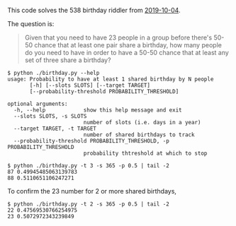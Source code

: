 
This code solves the 538 birthday riddler from [2019-10-04](https://fivethirtyeight.com/features/who-wants-to-be-a-riddler-millionaire/). 

The question is:

> Given that you need to have 23 people in a group before there's 50-50 chance that at least one pair share a birthday, how many people do you need to have in order to have a 50-50 chance that at least any set of three share a birthday? 


```
$ python ./birthday.py --help
usage: Probability to have at least 1 shared birthday by N people
       [-h] [--slots SLOTS] [--target TARGET]
       [--probability-threshold PROBABILITY_THRESHOLD]

optional arguments:
  -h, --help            show this help message and exit
  --slots SLOTS, -s SLOTS
                        number of slots (i.e. days in a year)
  --target TARGET, -t TARGET
                        number of shared birthdays to track
  --probability-threshold PROBABILITY_THRESHOLD, -p PROBABILITY_THRESHOLD
                        probability thtreshold at which to stop
```

```
$ python ./birthday.py -t 3 -s 365 -p 0.5 | tail -2
87 0.49945485063139783
88 0.5110651106247271
```

To confirm the 23 number for 2 or more shared birthdays, 

```
$ python ./birthday.py -t 2 -s 365 -p 0.5 | tail -2
22 0.47569530766254975
23 0.5072972343239849
```

